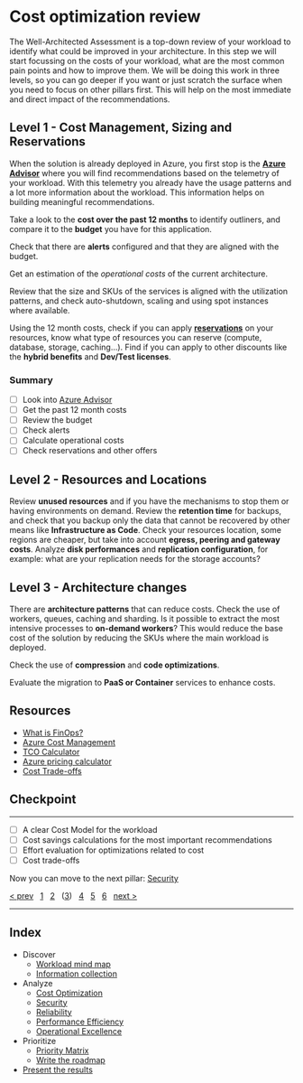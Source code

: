 # Cost optimization review

The Well-Architected Assessment is a top-down review of your workload to
identify what could be improved in your architecture. In this step we will start
focussing on the costs of your workload, what are the most common pain points
and how to improve them. We will be doing this work in three levels, so you can
go deeper if you want or just scratch the surface when you need to focus on
other pillars first. This will help on the most immediate and direct impact of
the recommendations.

## Level 1 - Cost Management, Sizing and Reservations

When the solution is already deployed in Azure, you first stop is the
**[Azure Advisor][advisor]** where you will find recommendations based on the
telemetry of your workload. With this telemetry you already have the usage
patterns and a lot more information about the workload. This information helps
on building meaningful recommendations.

Take a look to the **cost over the past 12 months** to identify outliners, and
compare it to the **budget** you have for this application.

Check that there are **alerts** configured and that they are aligned with the
budget.

Get an estimation of the *operational costs* of the current architecture.

Review that the size and SKUs of the services is aligned with the utilization
patterns, and check auto-shutdown, scaling and using spot instances where
available.

Using the 12 month costs, check if you can apply
**[reservations][reservations]** on your resources, know what type of resources
you can reserve (compute, database, storage, caching...). Find if you can apply
to other discounts like the **hybrid benefits** and **Dev/Test licenses**.

### Summary

* [ ] Look into [Azure Advisor][advisor]
* [ ] Get the past 12 month costs
* [ ] Review the budget
* [ ] Check alerts
* [ ] Calculate operational costs
* [ ] Check reservations and other offers

## Level 2 - Resources and Locations

Review **unused resources** and if you have the mechanisms to stop them or having
environments on demand.
Review the **retention time** for backups, and check that you backup only the
data that cannot be recovered by other means like **Infrastructure as Code**.
Check your resources location, some regions are cheaper, but take into account
**egress, peering and gateway costs**.
Analyze **disk performances** and **replication configuration**, for example:
what are your replication needs for the storage accounts?

## Level 3 - Architecture changes

There are **architecture patterns** that can reduce costs. Check the use of
workers, queues, caching and sharding. Is it possible to extract the most
intensive processes to **on-demand workers**? This would reduce the base cost
of the solution by reducing the SKUs where the main workload is deployed.

Check the use of **compression** and **code optimizations**.

Evaluate the migration to **PaaS or Container** services to enhance costs.

## Resources

* [What is FinOps?][finops]
* [Azure Cost Management][costmanagement]
* [TCO Calculator][tco]
* [Azure pricing calculator][pricing]
* [Cost Trade-offs][tradeoffs]

## Checkpoint

---

* [ ] A clear Cost Model for the workload
* [ ] Cost savings calculations for the most important recommendations
* [ ] Effort evaluation for optimizations related to cost
* [ ] Cost trade-offs

Now you can move to the next pillar: [Security][3.B]

[&lt; prev][prev] &nbsp; [1][1] &nbsp; [2][2] &nbsp; ([3][3]) &nbsp;
[4][4] &nbsp; [5][5] &nbsp; [6][6] &nbsp; [next &gt;][next]

---

## Index

* Discover
  * [Workload mind map][1]
  * [Information collection][2]
* Analyze
  * [Cost Optimization][3]
  * [Security][3.B]
  * [Reliability][3.C]
  * [Performance Efficiency][3.D]
  * [Operational Excellence][3.E]
* Prioritize
  * [Priority Matrix][4]
  * [Write the roadmap][5]
* [Present the results][6]


[prev]: 02.Collection.md
[next]: 03.B.Security.md

[1]: 01.Workload.md
[2]: 02.Collection.md
[3]: 03.A.CostOptimization.md
[3.B]: 03.B.Security.md
[3.C]: 03.C.Reliability.md
[3.D]: 03.D.Performance.md
[3.E]: 03.E.Operations.md
[4]: 04.Prioritize.md
[5]: 05.Roadmap.md
[6]: 06.Finalize.md

[advisor]: https://azure.microsoft.com/en-us/services/advisor/
[costmanagement]: https://docs.microsoft.com/azure/cost-management-billing/cost-management-billing-overview
[finops]: https://www.finops.org/introduction/what-is-finops/
[pricing]: https://azure.microsoft.com/pricing/calculator/
[reservations]: https://docs.microsoft.com/azure/cost-management-billing/reservations/save-compute-costs-reservations
[tco]: https://azure.microsoft.com/pricing/tco/calculator/
[tradeoffs]: https://docs.microsoft.com/azure/architecture/framework/cost/tradeoffs